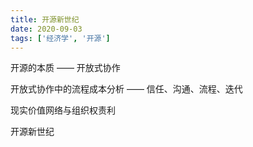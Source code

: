 ```yaml
---
title: 开源新世纪
date: 2020-09-03
tags: ['经济学', '开源']
---
```


开源的本质 —— 开放式协作

开放式协作中的流程成本分析 —— 信任、沟通、流程、迭代

现实价值网络与组织权责利

开源新世纪
